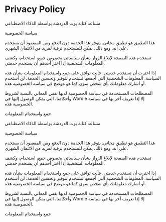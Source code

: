 # Privacy Policy
مساعد كتابة بوت الدردشة بواسطة الذكاء الاصطناعي

سياسة الخصوصية

هذا التطبيق هو تطبيق مجاني. يتوفر هذا الخدمة دون الدفع ومن المقصود أن يستخدم على أنه. ومع ذلك، يمكن للمستخدم ترقية لمزيد من الائتمان الشهري.

تستخدم هذه الصفحة لإبلاغ الزوار بشأن سياساتي بخصوص جمع، استخدام، وكشف المعلومات الشخصية إذا اختر أحدهم أن يستخدم خدمتي.

إذا اخترت أن تستخدم خدمتي، فأنت توافق على جمع واستخدام المعلومات بشأن هذه السياسة. المعلومات الشخصية التي أجمعها تستخدم لتوفير وتحسين الخدمة. لن أستخدم أو أشارك معلوماتك بأي شخص سوى كما هو موضح في سياسة الخصوصية هذه.

المصطلحات المستخدمة في سياسة الخصوصية لديها نفس المعاني بالنسبة لشروط وأحكامنا، التي يمكن الوصول إليها في Wordle إلا إذا تعريف آخر بها في سياسة الخصوصية هذه.

جمع واستخدام المعلومات

مساعد كتابة بوت الدردشة بواسطة الذكاء الاصطناعي

سياسة الخصوصية

هذا التطبيق هو تطبيق مجاني. يتوفر هذا الخدمة دون الدفع ومن المقصود أن يستخدم على أنه. ومع ذلك، يمكن للمستخدم ترقية لمزيد من الائتمان الشهري.

تستخدم هذه الصفحة لإبلاغ الزوار بشأن سياساتي بخصوص جمع، استخدام، وكشف المعلومات الشخصية إذا اختر أحدهم أن يستخدم خدمتي.

إذا اخترت أن تستخدم خدمتي، فأنت توافق على جمع واستخدام المعلومات بشأن هذه السياسة. المعلومات الشخصية التي أجمعها تستخدم لتوفير وتحسين الخدمة. لن أستخدم أو أشارك معلوماتك بأي شخص سوى كما هو موضح في سياسة الخصوصية هذه.

المصطلحات المستخدمة في سياسة الخصوصية لديها نفس المعاني بالنسبة لشروط وأحكامنا، التي يمكن الوصول إليها في Wordle إلا إذا تعريف آخر بها في سياسة الخصوصية هذه.

جمع واستخدام المعلومات
